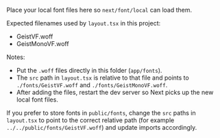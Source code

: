 Place your local font files here so `next/font/local` can load them.

Expected filenames used by `layout.tsx` in this project:

- GeistVF.woff
- GeistMonoVF.woff

Notes:

- Put the `.woff` files directly in this folder (`app/fonts`).
- The `src` path in `layout.tsx` is relative to that file and points to `./fonts/GeistVF.woff` and `./fonts/GeistMonoVF.woff`.
- After adding the files, restart the dev server so Next picks up the new local font files.

If you prefer to store fonts in `public/fonts`, change the `src` paths in `layout.tsx` to point to the correct relative path (for example `../../public/fonts/GeistVF.woff`) and update imports accordingly.
